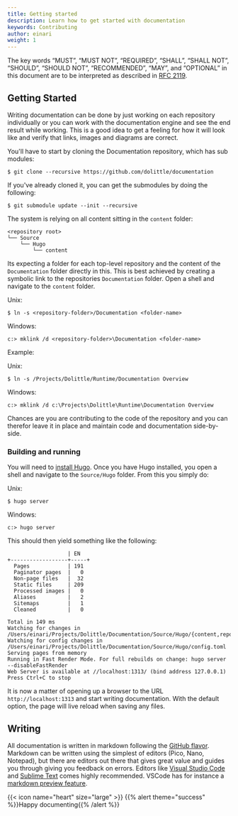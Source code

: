 ```yaml
---
title: Getting started
description: Learn how to get started with documentation
keywords: Contributing
author: einari
weight: 1
---
```


The key words “MUST”, “MUST NOT”, “REQUIRED”, “SHALL”, “SHALL NOT”, “SHOULD”, “SHOULD NOT”,
“RECOMMENDED”, “MAY”, and “OPTIONAL” in this document are to be interpreted as described in
[RFC 2119](https://tools.ietf.org/html/rfc2119).


## Getting Started

Writing documentation can be done by just working on each repository individually or you can work with the documentation
engine and see the end result while working. This is a good idea to get a feeling for how it will look like and verify
that links, images and diagrams are correct.

You'll have to start by cloning the Documentation repository, which has sub modules:

```shell
$ git clone --recursive https://github.com/dolittle/documentation
```

If you've already cloned it, you can get the submodules by doing the following:

```shell
$ git submodule update --init --recursive
```

The system is relying on all content sitting in the `content` folder:

```
<repository root>
└── Source
    └── Hugo
        └── content
```

Its expecting a folder for each top-level repository and the content of the `Documentation` folder directly in this.
This is best achieved by creating a symbolic link to the repositories `Documentation` folder.
Open a shell and navigate to the `content` folder.

Unix:
```shell
$ ln -s <repository-folder>/Documentation <folder-name>
```

Windows:
```shell
c:> mklink /d <repository-folder>\Documentation <folder-name>
```

Example:

Unix:
```shell
$ ln -s /Projects/Dolittle/Runtime/Documentation Overview
```

Windows:
```shell
c:> mklink /d c:\Projects\Dolittle\Runtime\Documentation Overview
```

Chances are you are contributing to the code of the repository and you can therefor leave it in place and maintain
code and documentation side-by-side.

### Building and running

You will need to [install Hugo](https://gohugo.io/getting-started/installing).
Once you have Hugo installed, you open a shell and navigate to the `Source/Hugo` folder.
From this you simply do:

Unix:
```shell
$ hugo server
```

Windows:
```shell
c:> hugo server
```
This should then yield something like the following:

```shell
                   | EN
+------------------+-----+
  Pages            | 191
  Paginator pages  |   0
  Non-page files   |  32
  Static files     | 209
  Processed images |   0
  Aliases          |   2
  Sitemaps         |   1
  Cleaned          |   0

Total in 149 ms
Watching for changes in /Users/einari/Projects/Dolittle/Documentation/Source/Hugo/{content,repositories,themes,..}
Watching for config changes in /Users/einari/Projects/Dolittle/Documentation/Source/Hugo/config.toml
Serving pages from memory
Running in Fast Render Mode. For full rebuilds on change: hugo server --disableFastRender
Web Server is available at //localhost:1313/ (bind address 127.0.0.1)
Press Ctrl+C to stop
```

It is now a matter of opening up a browser to the URL `http://localhost:1313` and start writing documentation.
With the default option, the page will live reload when saving any files.

## Writing

All documentation is written in markdown following the [GitHub flavor](https://github.github.com/gfm/).
Markdown can be written using the simplest of editors (Pico, Nano, Notepad), but there are editors out there that gives
great value and guides you through giving you feedback on errors. Editors like [Visual Studio Code](http://code.visualstudio.com/)
and [Sublime Text](http://sublimetext.com) comes highly recommended. VSCode has for instance a [markdown preview feature](https://code.visualstudio.com/Docs/languages/markdown).

{{< icon name="heart" size="large" >}}
{{% alert theme="success" %}}Happy documenting{{% /alert %}}
